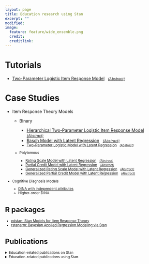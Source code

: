```yaml
---
layout: page
title: Education research using Stan
excerpt: ""
modified: 
image:
  feature: feature/wide_ensemble.png
  credit: 
  creditlink: 
---
```


# Tutorials
* [Two-Parameter Logistic Item Response Model](case-studies/tutorial_twopl.html) &nbsp; <small>[_(Abstract)_](../documentation/case-studies#two-parameter-logistic-item-response-model)</small>

# Case Studies
* Item Response Theory Models
  * Binary 
    * [Hierarchical Two-Parameter Logistic Item Response Model](case-studies/hierarchical_2pl.html) &nbsp; <small>[_(Abstract)_](../documentation/case-studies#hierarchical-two-parameter-logistic-item-response-model)</small>
    * [Rasch Model with Latent Regression](case-studies/rasch_latent_reg.html) &nbsp; <small>[_(Abstract)_](../documentation/case-studies#rasch-model-with-latent-regression)
    * [Two-Parameter Logistic Model with Latent Regression](case-studies/2pl_latent_reg.html) &nbsp; <small>[_(Abstract)_](../documentation/case-studies#two-parameter-logistic-model-with-latent-regression)</small>

  * Polytomous
    * [Rating Scale Model with Latent Regression](case-studies/rsm_latent_reg.html) &nbsp; <small>[_(Abstract)_](../documentation/case-studies#rating-scale-model-with-latent-regression)</small>
    * [Partial Credit Model with Latent Regression](case-studies/pcm_latent_reg.html) &nbsp; <small>[_(Abstract)_](../documentation/case-studies#partial-credit-model-with-latent-regression)</small>
    * [Generalized Rating Scale Model with Latent Regression](case-studies/grsm_latent_reg.html) &nbsp; <small>[_(Abstract)_](../documentation/case-studies#generalized-rating-scale-model-with-latent-regression)</small>
    * [Generalized Partial Credit Model with Latent Regression](case-studies/gpcm_latent_reg.html) &nbsp; <small>[_(Abstract)_](../documentation/case-studies#generalized-partial-credit-model-with-latent-regression)</small>

* Cognitive Diagnosis Models
    * [DINA with independent attributes](case-studies/dina_independence.html) 
    * Higher-order DINA

# R packages
* [edstan: Stan Models for Item Response Theory](https://cran.rstudio.com/web/packages/edstan/)
* [rstanarm: Bayesian Applied Regression Modeling via Stan](https://cran.rstudio.com/web/packages/rstanarm/)

# Publications
<details>
<summary>Education-related publications on Stan</summary>


<blockquote>
<p><small>Robert L. Grant, Daniel C. Furr, Bob Carpenter, and Andrew Gelman. 2016. Fitting Bayesian item response models in Stata and Stan. arXiv 1601.03443.</small></p></blockquote>

<p><small>
* Andrew Gelman, Daniel Lee, and Jiqiang Guo. 2016. Stan: A probabilistic programming language for Bayesian inference and optimization. Journal of Educational and Behavioral Statistics.
</small></p>

</details>

<details>
<summary>Education-related publications using Stan</summary><p>
<small>
> Gale, Julia, et al. "Student nurse selection and predictability of academic success: The Multiple Mini Interview project." Nurse Education Today 40 (2016): 123-127.

> Tan, Jessica Yik Chian. 2013. Mathematical modelling and statistical analysis of school-based student performance data. Thesis. School of Mathematical Sciences. University of Adelaide. https://digital.library.adelaide.edu.au/dspace/handle/2440/83277
</small>
</p></details>
